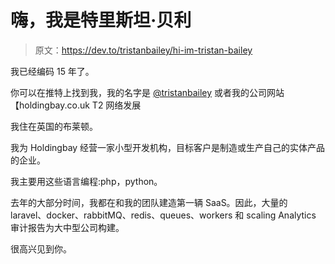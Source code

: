 # 嗨，我是特里斯坦·贝利

> 原文：<https://dev.to/tristanbailey/hi-im-tristan-bailey>

我已经编码 15 年了。

你可以在推特上找到我，我的名字是 [@tristanbailey](https://twitter.com/tristanbailey) 或者我的公司网站【holdingbay.co.uk T2 网络发展

我住在英国的布莱顿。

我为 Holdingbay 经营一家小型开发机构，目标客户是制造或生产自己的实体产品的企业。

我主要用这些语言编程:php，python。

去年的大部分时间，我都在和我的团队建造第一辆 SaaS。因此，大量的 laravel、docker、rabbitMQ、redis、queues、workers 和 scaling Analytics 审计报告为大中型公司构建。

很高兴见到你。